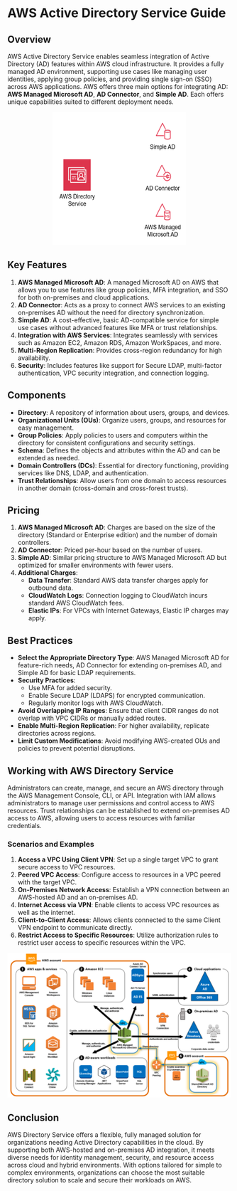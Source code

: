 # AWS Active Directory Service Guide

## Overview
AWS Active Directory Service enables seamless integration of Active Directory (AD) features within AWS cloud infrastructure. It provides a fully managed AD environment, supporting use cases like managing user identities, applying group policies, and providing single sign-on (SSO) across AWS applications. AWS offers three main options for integrating AD: **AWS Managed Microsoft AD**, **AD Connector**, and **Simple AD**. Each offers unique capabilities suited to different deployment needs.

<div align="center">
    <img src="file/ad.png" alt="AWS Solutions Architect Associate" width="300" height="300">
</div>

## Key Features
1. **AWS Managed Microsoft AD**: A managed Microsoft AD on AWS that allows you to use features like group policies, MFA integration, and SSO for both on-premises and cloud applications.
2. **AD Connector**: Acts as a proxy to connect AWS services to an existing on-premises AD without the need for directory synchronization.
3. **Simple AD**: A cost-effective, basic AD-compatible service for simple use cases without advanced features like MFA or trust relationships.
4. **Integration with AWS Services**: Integrates seamlessly with services such as Amazon EC2, Amazon RDS, Amazon WorkSpaces, and more.
5. **Multi-Region Replication**: Provides cross-region redundancy for high availability.
6. **Security**: Includes features like support for Secure LDAP, multi-factor authentication, VPC security integration, and connection logging.

## Components
- **Directory**: A repository of information about users, groups, and devices.
- **Organizational Units (OUs)**: Organize users, groups, and resources for easy management.
- **Group Policies**: Apply policies to users and computers within the directory for consistent configurations and security settings.
- **Schema**: Defines the objects and attributes within the AD and can be extended as needed.
- **Domain Controllers (DCs)**: Essential for directory functioning, providing services like DNS, LDAP, and authentication.
- **Trust Relationships**: Allow users from one domain to access resources in another domain (cross-domain and cross-forest trusts).

## Pricing
1. **AWS Managed Microsoft AD**: Charges are based on the size of the directory (Standard or Enterprise edition) and the number of domain controllers.
2. **AD Connector**: Priced per-hour based on the number of users.
3. **Simple AD**: Similar pricing structure to AWS Managed Microsoft AD but optimized for smaller environments with fewer users.
4. **Additional Charges**:
   - **Data Transfer**: Standard AWS data transfer charges apply for outbound data.
   - **CloudWatch Logs**: Connection logging to CloudWatch incurs standard AWS CloudWatch fees.
   - **Elastic IPs**: For VPCs with Internet Gateways, Elastic IP charges may apply.

## Best Practices
- **Select the Appropriate Directory Type**: AWS Managed Microsoft AD for feature-rich needs, AD Connector for extending on-premises AD, and Simple AD for basic LDAP requirements.
- **Security Practices**: 
  - Use MFA for added security.
  - Enable Secure LDAP (LDAPS) for encrypted communication.
  - Regularly monitor logs with AWS CloudWatch.
- **Avoid Overlapping IP Ranges**: Ensure that client CIDR ranges do not overlap with VPC CIDRs or manually added routes.
- **Enable Multi-Region Replication**: For higher availability, replicate directories across regions.
- **Limit Custom Modifications**: Avoid modifying AWS-created OUs and policies to prevent potential disruptions.

## Working with AWS Directory Service
Administrators can create, manage, and secure an AWS directory through the AWS Management Console, CLI, or API. Integration with IAM allows administrators to manage user permissions and control access to AWS resources. Trust relationships can be established to extend on-premises AD access to AWS, allowing users to access resources with familiar credentials.

### Scenarios and Examples
1. **Access a VPC Using Client VPN**: Set up a single target VPC to grant secure access to VPC resources.
2. **Peered VPC Access**: Configure access to resources in a VPC peered with the target VPC.
3. **On-Premises Network Access**: Establish a VPN connection between an AWS-hosted AD and an on-premises AD.
4. **Internet Access via VPN**: Enable clients to access VPC resources as well as the internet.
5. **Client-to-Client Access**: Allows clients connected to the same Client VPN endpoint to communicate directly.
6. **Restrict Access to Specific Resources**: Utilize authorization rules to restrict user access to specific resources within the VPC.

[![Architecture Diagram](file/ad1.png)](file/ad1.png)

## Conclusion
AWS Directory Service offers a flexible, fully managed solution for organizations needing Active Directory capabilities in the cloud. By supporting both AWS-hosted and on-premises AD integration, it meets diverse needs for identity management, security, and resource access across cloud and hybrid environments. With options tailored for simple to complex environments, organizations can choose the most suitable directory solution to scale and secure their workloads on AWS.
